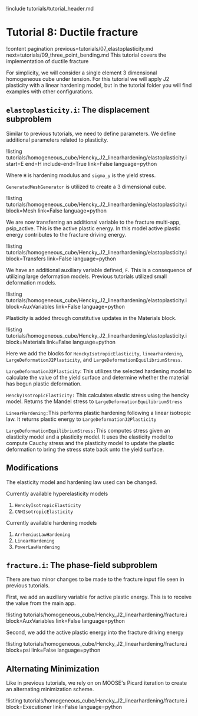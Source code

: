 !include tutorials/tutorial_header.md

# Tutorial 8: Ductile fracture

!content pagination previous=tutorials/07_elastoplasticity.md
next=tutorials/09_three_point_bending.md
This tutorial covers the implementation of ductile fracture

For simplicity, we will consider a single element 3 dimensional homogeneous cube under tension. For this tutorial we will apply J2 plasticity with a linear hardening model, but in the tutorial folder you will find examples with other configurations.

## `elastoplasticity.i`: The displacement subproblem

Similar to previous tutorials, we need to define parameters.
We define additional parameters related to plasticity.

!listing tutorials/homogeneous_cube/Hencky_J2_linearhardening/elastoplasticity.i
  start=E
  end=H
  include-end=True
  link=False
  language=python

Where `H` is hardening modulus and `sigma_y` is the yield stress.


  `GeneratedMeshGenerator` is utilized to create a 3 dimensional cube.

!listing tutorials/homogeneous_cube/Hencky_J2_linearhardening/elastoplasticity.i
    block=Mesh
    link=False
    language=python


We are now transferring an additional variable to the fracture multi-app, psip_active. This is the active plastic energy. In this model active plastic energy contributes to the fracture driving energy.

!listing tutorials/homogeneous_cube/Hencky_J2_linearhardening/elastoplasticity.i
    block=Transfers
    link=False
    language=python



We have an additional auxiliary variable defined, `F`. This is a consequence of utilizing large deformation models. Previous tutorials utilized small deformation models.

!listing tutorials/homogeneous_cube/Hencky_J2_linearhardening/elastoplasticity.i
    block=AuxVariables
    link=False
    language=python

Plasticity is added through constitutive updates in the Materials block.

!listing tutorials/homogeneous_cube/Hencky_J2_linearhardening/elastoplasticity.i
    block=Materials
    link=False
    language=python

Here we add the blocks for `HenckyIsotropicElasticity`, `linearhardening`, `LargeDeformationJ2Plasticity`, and `LargeDeformationEquilibriumStress`.

`LargeDeformationJ2Plasticity`: This utilizes the selected hardening model to calculate the value of the yield surface and determine whether the material has begun plastic deformation.

`HenckyIsotropicElasticity:` This calculates elastic stress using the hencky model. Returns the Mandel stress to `LargeDeformationEquilibriumStress`

`LinearHardening:`This performs plastic hardening following a linear isotropic law. It returns plastic energy to `LargeDeformationJ2Plasticity`

`LargeDeformationEquilibriumStress:`This computes stress given an elasticity model and a plasticity model. It uses the elasticity model to compute Cauchy stress and the plasticity model to update the plastic deformation to bring the stress state back unto the yield surface.

## Modifications

The elasticity model and hardening law used can be changed.

Currently available hyperelasticity models

1. `HenckyIsotropicElasticity`
2. `CNHIsotropicElasticity`

Currently available hardening models

1. `ArrheniusLawHardening`
2. `LinearHardening`
3. `PowerLawHardening`


## `fracture.i`: The phase-field subproblem

There are two minor changes to be made to the fracture input file seen in previous tutorials.

First, we add an auxiliary variable for active plastic energy. This is to receive the value from the main app.

!listing tutorials/homogeneous_cube/Hencky_J2_linearhardening/fracture.i
    block=AuxVariables
    link=False
    language=python



Second, we add the active plastic energy into the fracture driving energy

!listing tutorials/homogeneous_cube/Hencky_J2_linearhardening/fracture.i
    block=psi
    link=False
    language=python


## Alternating Minimization

Like in previous tutorials, we rely on on MOOSE's Picard iteration to create an alternating minimization scheme.

!listing tutorials/homogeneous_cube/Hencky_J2_linearhardening/fracture.i
    block=Executioner
    link=False
    language=python
